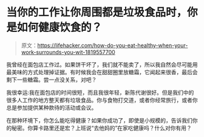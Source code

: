 # 当你的工作让你周围都是垃圾食品时，你是如何健康饮食的？

> 原文：<https://lifehacker.com/how-do-you-eat-healthy-when-your-work-surrounds-you-wit-1819557700>

我曾经在面包店工作过。如果饼干坏了，我们就不能卖了，所以我自然会尽可能用最美味的方式处理掉证据。有时候我会在甜甜圈里放糖霜，它闻起来很香，最后会剩下一些糖霜。尝一点没关系，对吧？



我很幸运:我在面包店的时间很短，而且我很年轻，新陈代谢很好。但是我们中的很多人工作的地方整天都有垃圾食品。你与食物打交道，或者你经常旅行，或者你总是参加提供某种款待的活动或会议。

在那种环境下，你怎么能吃得健康？如果你成功了，即使是小规模的，告诉我们你的秘密。你算卡路里还是宏？上班说“去他妈的”在家吃健康吗？什么对你有用？